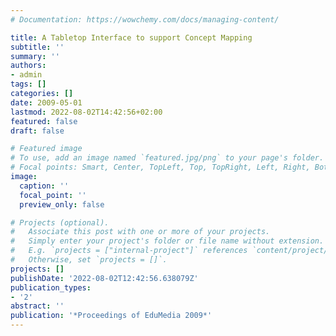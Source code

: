 ```yaml
---
# Documentation: https://wowchemy.com/docs/managing-content/

title: A Tabletop Interface to support Concept Mapping
subtitle: ''
summary: ''
authors:
- admin
tags: []
categories: []
date: 2009-05-01
lastmod: 2022-08-02T14:42:56+02:00
featured: false
draft: false

# Featured image
# To use, add an image named `featured.jpg/png` to your page's folder.
# Focal points: Smart, Center, TopLeft, Top, TopRight, Left, Right, BottomLeft, Bottom, BottomRight.
image:
  caption: ''
  focal_point: ''
  preview_only: false

# Projects (optional).
#   Associate this post with one or more of your projects.
#   Simply enter your project's folder or file name without extension.
#   E.g. `projects = ["internal-project"]` references `content/project/deep-learning/index.md`.
#   Otherwise, set `projects = []`.
projects: []
publishDate: '2022-08-02T12:42:56.638079Z'
publication_types:
- '2'
abstract: ''
publication: '*Proceedings of EduMedia 2009*'
---
```

